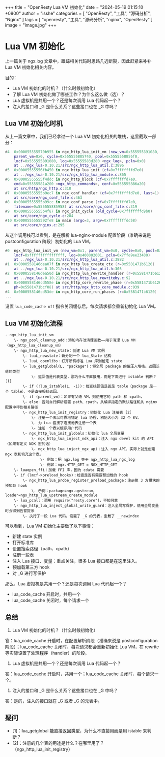 +++
title = "OpenResty Lua VM 初始化"
date = "2024-05-19 01:15:10 +0800"
author = "isshe"
categories = [ "OpenResty", "工具", "源码分析", "Nginx" ]
tags = [ "openresty", "工具", "源码分析", "nginx", "OpenResty" ]
image = "image.jpg"
+++

# Lua VM 初始化

上一篇关于 ngx.log 文章中，跟踪相关代码时思路几近断裂，因此赶紧来补补 Lua VM 初始化相关内容。

目的：

- Lua VM 初始化的时机？（什么时候初始化）
- 了解 Lua VM 初始化做了哪些工作？为什么这么做（选）？
- Lua 虚拟机是共用一个？还是每次调用 Lua 代码起一个？
- 注入的接口和 _G 是什么关系？这些接口也在 _G 中吗？

## Lua VM 初始化时机

从上一篇文章中，我们已经拿过一个 Lua VM 初始化相关的堆栈，这里截取一部分：

```lua
#4  0x000055555570b955 in ngx_http_lua_init_vm (new_vm=0x555555891080,
    parent_vm=0x0, cycle=0x555555885740, pool=0x5555558856f0,
    lmcf=0x555555891080, log=0x55555583d280 <ngx_log>, pcln=0x0)
    at ../ngx_lua-0.10.21/src/ngx_http_lua_util.c:3896
#5  0x00005555556fb450 in ngx_http_lua_init (cf=0x7fffffffd7e0)
    at ../ngx_lua-0.10.21/src/ngx_http_lua_module.c:865
#6  0x00005555555f4ddc in ngx_http_block (cf=0x7fffffffd7e0,
    cmd=0x55555581a200 <ngx_http_commands>, conf=0x555555886a20)
    at src/http/ngx_http.c:310
#7  0x00005555555b9ec7 in ngx_conf_handler (cf=0x7fffffffd7e0, last=1)
    at src/core/ngx_conf_file.c:463
#8  0x00005555555b99cc in ngx_conf_parse (cf=0x7fffffffd7e0,
    filename=0x555555885958) at src/core/ngx_conf_file.c:319
#9  0x00005555555b4f87 in ngx_init_cycle (old_cycle=0x7fffffffd9b0)
    at src/core/ngx_cycle.c:284
#10 0x0000555555592fe8 in main (argc=3, argv=0x7fffffffdd58)
    at src/core/nginx.c:295
```

从这个调用栈可以看到，是在解析 lua-nginx-module 配置阶段（准确来说是 postconfiguration 阶段）初始化的 Lua VM。

```lua
#0  ngx_http_lua_init_vm (new_vm=0x1, parent_vm=0x0, cycle=0x0, pool=0x0,
    lmcf=0xffffffffffffffff, log=0x400002001, pcln=0x7ffe9ee23400)
    at ../ngx_lua-0.10.21/src/ngx_http_lua_util.c:3882
#1  0x0000558146dea07f in ngx_http_lua_create_ctx (r=0x5581471b6120)
    at ../ngx_lua-0.10.21/src/ngx_http_lua_util.h:305
#2  0x0000558146dea50d in ngx_http_lua_rewrite_handler (r=0x5581471b6120)
    at ../ngx_lua-0.10.21/src/ngx_http_lua_rewriteby.c:92
#3  0x0000558146cd558e in ngx_http_core_rewrite_phase (r=0x5581471b6120,
    ph=0x5581471bcf08) at src/http/ngx_http_core_module.c:939
#4  0x0000558146cd53de in ngx_http_core_run_phases (r=0x5581471b6120)
...
```

设置 `lua_code_cache off` 指令关闭缓存后，每次请求都会重新初始化 Lua VM。

## Lua VM 初始化流程

```
- ngx_http_lua_init_vm
    \- ngx_pool_cleanup_add：添加内存池清理函数——用于清理 Lua VM（ngx_http_lua_cleanup_vm）
    \- ngx_http_lua_new_state：创建 Lua VM 实例
        \- luaL_newstate：新分配一个 lua_State 结构
        \- luaL_openlibs：打开所有标准 Lua 库到给定 state
        \- lua_getglobal(L, "package")：将全局 package 的值压入堆栈。返回该值的类型
            \- 返回值是代表类型，那为什么不直接用，而是下面进行 istable 判断？[1]
        \- if (!lua_istable(L, -1))：检查栈顶值是否是 table（package 是一个 table），不是直接报错返回。
        \- if (parent_vm)：如果有父级 VM，则使用它的 path 和 cpath，
        \- else：否则自行解析设置 path、cpath，从编译指定的默认路径和从 nginx 配置中得到相关路径
        \- ngx_http_lua_init_registry：初始化 Lua 注册表 [2]
            \- 注册一个表以可靠地锚定 lua 协程，初始大小为 32 个 KV。
            \- 为 Lua 套接字连接池表注册一个表
            \- 注册一个表以缓存用户代码
        \- ngx_http_lua_init_globals：初始化 lua 全局变量
            \- ngx_http_lua_inject_ndk_api：注入 ngx devel kit 的 API（如果有定义 NDK 宏的话）
            \- ngx_http_lua_inject_ngx_api：注入 ngx API，实际上就是创建 ngx 表和填充这个表。
                \- 例如：把 ngx.log 等于 ngx_http_lua_ngx_log
                \- 例如：ngx.HTTP_GET = NGX_HTTP_GET
    \- luaopen_ffi：加载 FFI 库，因为 cdata 需要
    \- if (lmcf->preload_hooks)：检查是否有需要预加载的 hook
        \- ngx_http_lua_probe_register_preload_package：注册第 3 方模块的预加载 hook
            \- 示例：package=ngx.upstream，loader=ngx_http_lua_upstream_create_module
    \- lua_pcall：调用 require("resty.core")，不知何意
    \- ngx_http_lua_inject_global_write_guard：注入全局写保护，使用全局变量时会得到告警提示
        \- 执行了一段 Lua 代码，设置了 _G 的元表，重载了 __newindex
```

可以看到，Lua VM 初始化主要做了以下事情：
- 新建 state 实例
- 打开标准库
- 设置搜索路径（path、cpath）
- 注册一些表
- 注入 Lua 接口、变量：重点关注，很多 Lua 接口都是在这里注入。
- 预加载第三方 hook
- 对 _G 进行写保护


那么，Lua 虚拟机是共用一个？还是每次调用 Lua 代码起一个？

- lua_code_cache 开启时，共用一个
- lua_code_cache 关闭时，每个请求一个

## 总结

1. Lua VM 初始化的时机？（什么时候初始化）

答：lua_code_cache 开启时，在配置解析阶段（准确来说是 postconfiguration 阶段）；lua_code_cache 关闭时，每次请求都会重新初始化 Lua VM，在 rewrite 等实际设置了处理程序（handler）的阶段。

1. Lua 虚拟机是共用一个？还是每次调用 Lua 代码起一个？

答：lua_code_cache 开启时，共用一个；lua_code_cache 关闭时，每个请求一个。

1. 注入的接口和 _G 是什么关系？这些接口也在 _G 中吗？

答：是的，注入的接口就在 _G 或者 _G 的元表中。

## 疑问

- [1]：lua_getglobal 能直接返回类型，为什么不直接用而是用 istable 来判断？
- [2]：注册的几个表的用途是什么？在哪里用了？（ngx_http_lua_init_registry）
